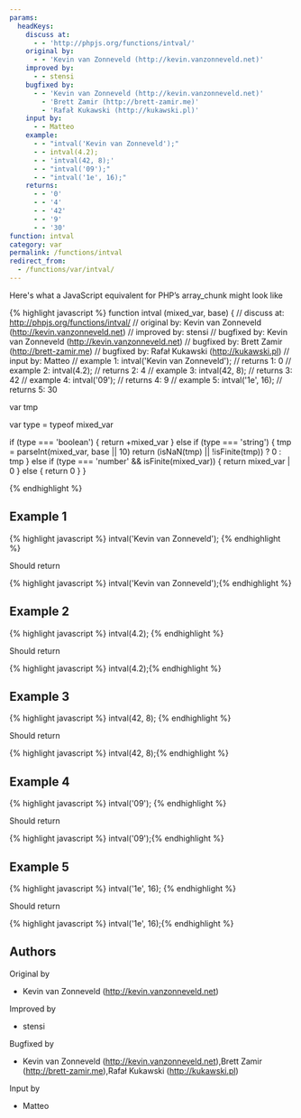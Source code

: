 ```yaml
---
params:
  headKeys:
    discuss at:
      - - 'http://phpjs.org/functions/intval/'
    original by:
      - - 'Kevin van Zonneveld (http://kevin.vanzonneveld.net)'
    improved by:
      - - stensi
    bugfixed by:
      - - 'Kevin van Zonneveld (http://kevin.vanzonneveld.net)'
        - 'Brett Zamir (http://brett-zamir.me)'
        - 'Rafał Kukawski (http://kukawski.pl)'
    input by:
      - - Matteo
    example:
      - - "intval('Kevin van Zonneveld');"
      - - intval(4.2);
      - - 'intval(42, 8);'
      - - "intval('09');"
      - - "intval('1e', 16);"
    returns:
      - - '0'
      - - '4'
      - - '42'
      - - '9'
      - - '30'
function: intval
category: var
permalink: /functions/intval
redirect_from:
  - /functions/var/intval/
---
```


<!-- WARNING! This file is auto generated by `npm run web:inject`, do not edit by hand -->

Here's what a JavaScript equivalent for PHP’s array_chunk might look like

{% highlight javascript %}
function intval (mixed_var, base) {
  //  discuss at: http://phpjs.org/functions/intval/
  // original by: Kevin van Zonneveld (http://kevin.vanzonneveld.net)
  // improved by: stensi
  // bugfixed by: Kevin van Zonneveld (http://kevin.vanzonneveld.net)
  // bugfixed by: Brett Zamir (http://brett-zamir.me)
  // bugfixed by: Rafał Kukawski (http://kukawski.pl)
  //    input by: Matteo
  //   example 1: intval('Kevin van Zonneveld');
  //   returns 1: 0
  //   example 2: intval(4.2);
  //   returns 2: 4
  //   example 3: intval(42, 8);
  //   returns 3: 42
  //   example 4: intval('09');
  //   returns 4: 9
  //   example 5: intval('1e', 16);
  //   returns 5: 30

  var tmp

  var type = typeof mixed_var

  if (type === 'boolean') {
    return +mixed_var
  } else if (type === 'string') {
    tmp = parseInt(mixed_var, base || 10)
    return (isNaN(tmp) || !isFinite(tmp)) ? 0 : tmp
  } else if (type === 'number' && isFinite(mixed_var)) {
    return mixed_var | 0
  } else {
    return 0
  }
}

{% endhighlight %}

## Example 1

{% highlight javascript %}
intval('Kevin van Zonneveld');
{% endhighlight %}

Should return

{% highlight javascript %}
intval('Kevin van Zonneveld');{% endhighlight %}

## Example 2

{% highlight javascript %}
intval(4.2);
{% endhighlight %}

Should return

{% highlight javascript %}
intval(4.2);{% endhighlight %}

## Example 3

{% highlight javascript %}
intval(42, 8);
{% endhighlight %}

Should return

{% highlight javascript %}
intval(42, 8);{% endhighlight %}

## Example 4

{% highlight javascript %}
intval('09');
{% endhighlight %}

Should return

{% highlight javascript %}
intval('09');{% endhighlight %}

## Example 5

{% highlight javascript %}
intval('1e', 16);
{% endhighlight %}

Should return

{% highlight javascript %}
intval('1e', 16);{% endhighlight %}


## Authors


Original by

- Kevin van Zonneveld (http://kevin.vanzonneveld.net)


Improved by

- stensi


Bugfixed by

- Kevin van Zonneveld (http://kevin.vanzonneveld.net),Brett Zamir (http://brett-zamir.me),Rafał Kukawski (http://kukawski.pl)


Input by

- Matteo

